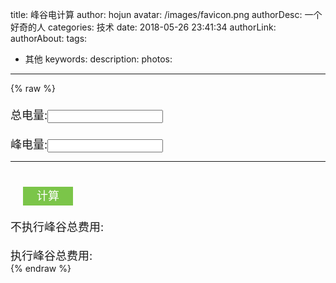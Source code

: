 title: 峰谷电计算
author: hojun
avatar: /images/favicon.png
authorDesc: 一个好奇的人
categories: 技术
date: 2018-05-26 23:41:34
authorLink:
authorAbout:
tags:
 - 其他
keywords:
description:
photos:
---
{% raw %}
<style>
  .field{
    width: 100%;
    margin: 20px 0 0 0;
    font-size: 18px;
  }
  .calc{
    height: 30px;
    width: 80px;
    text-align: center;
    margin: 40px 0 0 20px;
    background: #7bc549;
    border: none;
    color: #fff;
  }
  .fee{
    color: #ff763b;
    font-weight: 700;
  }
  .pv-fee{
    color: #7bc549;
    font-weight: 700;
  }
</style>
<div class="field">总电量:<input type="" name="total"></div>
<div class="field">峰电量:<input type="" name="peak"></div>
<hr>
<div class="field"><div class="calc">计算</div></div>
<div class="field">不执行峰谷总费用:<span class="fee"></span></div>
<div class="field">执行峰谷总费用:<span class="pv-fee"></span></div>
<script src="/js/jquery.min.js"></script>
<script>
  $(function(){
    $('body').on('click', '.calc', function() {
      var t_price = 0.538;
      var p_price = 0.568;
      var v_price = 0.288;
      var total = Number($("input[name='total']").val());
      var peak = Number($("input[name='peak']").val());
      var fee = (total * (1000 * t_price)) / 1000;
      var pv_fee = (Number(peak * (1000 * p_price)) + Number((total - peak) * (1000 * v_price)))/1000;
      $('.fee').html(fee);
      $('.pv-fee').html(pv_fee);
    })
  });
</script>
{% endraw %}